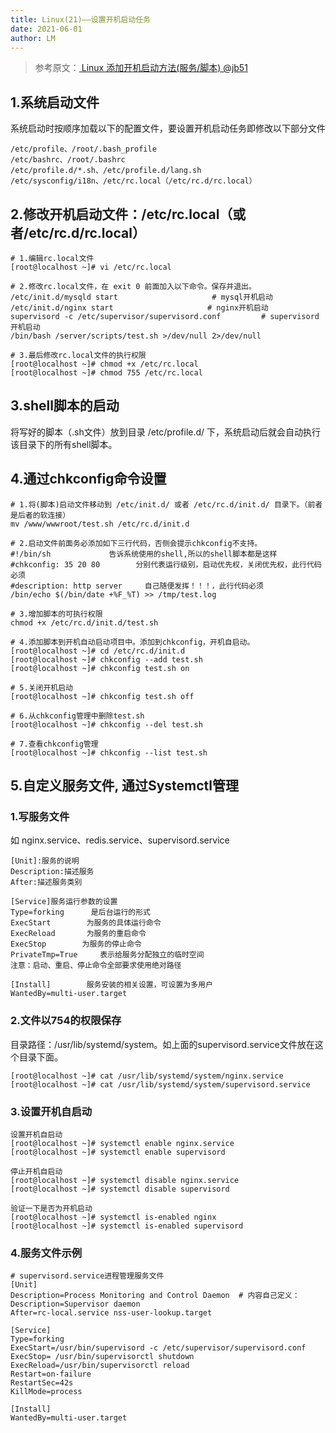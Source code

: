 ```yaml
---
title: Linux(21)——设置开机启动任务
date: 2021-06-01
author: LM
---
```


> 参考原文：[ Linux 添加开机启动方法(服务/脚本)  @jb51 ](https://www.jb51.net/article/176257.htm)

## 1.系统启动文件

系统启动时按顺序加载以下的配置文件，要设置开机启动任务即修改以下部分文件

```
/etc/profile、/root/.bash_profile
/etc/bashrc、/root/.bashrc
/etc/profile.d/*.sh、/etc/profile.d/lang.sh
/etc/sysconfig/i18n、/etc/rc.local（/etc/rc.d/rc.local）
```

## 2.修改开机启动文件：/etc/rc.local（或者/etc/rc.d/rc.local）

```
# 1.编辑rc.local文件
[root@localhost ~]# vi /etc/rc.local
 
# 2.修改rc.local文件，在 exit 0 前面加入以下命令。保存并退出。
/etc/init.d/mysqld start                     # mysql开机启动
/etc/init.d/nginx start                     # nginx开机启动
supervisord -c /etc/supervisor/supervisord.conf         # supervisord开机启动
/bin/bash /server/scripts/test.sh >/dev/null 2>/dev/null
 
# 3.最后修改rc.local文件的执行权限
[root@localhost ~]# chmod +x /etc/rc.local
[root@localhost ~]# chmod 755 /etc/rc.local
```

## 3.shell脚本的启动

将写好的脚本（.sh文件）放到目录 /etc/profile.d/  下，系统启动后就会自动执行该目录下的所有shell脚本。

## 4.通过chkconfig命令设置

```
# 1.将(脚本)启动文件移动到 /etc/init.d/ 或者 /etc/rc.d/init.d/ 目录下。（前者是后者的软连接）
mv /www/wwwroot/test.sh /etc/rc.d/init.d
 
# 2.启动文件前面务必添加如下三行代码，否侧会提示chkconfig不支持。
#!/bin/sh             告诉系统使用的shell,所以的shell脚本都是这样
#chkconfig: 35 20 80        分别代表运行级别，启动优先权，关闭优先权，此行代码必须
#description: http server     自己随便发挥！！！，此行代码必须
/bin/echo $(/bin/date +%F_%T) >> /tmp/test.log
 
# 3.增加脚本的可执行权限
chmod +x /etc/rc.d/init.d/test.sh
 
# 4.添加脚本到开机自动启动项目中。添加到chkconfig，开机自启动。
[root@localhost ~]# cd /etc/rc.d/init.d
[root@localhost ~]# chkconfig --add test.sh
[root@localhost ~]# chkconfig test.sh on
 
# 5.关闭开机启动 
[root@localhost ~]# chkconfig test.sh off
 
# 6.从chkconfig管理中删除test.sh
[root@localhost ~]# chkconfig --del test.sh
 
# 7.查看chkconfig管理
[root@localhost ~]# chkconfig --list test.sh
```

## 5.自定义服务文件, 通过Systemctl管理

### 1.写服务文件

如 nginx.service、redis.service、supervisord.service

```
[Unit]:服务的说明
Description:描述服务
After:描述服务类别
 
[Service]服务运行参数的设置
Type=forking      是后台运行的形式
ExecStart        为服务的具体运行命令
ExecReload       为服务的重启命令
ExecStop        为服务的停止命令
PrivateTmp=True     表示给服务分配独立的临时空间
注意：启动、重启、停止命令全部要求使用绝对路径
 
[Install]        服务安装的相关设置，可设置为多用户
WantedBy=multi-user.target 
```

### 2.文件以754的权限保存

目录路径：/usr/lib/systemd/system。如上面的supervisord.service文件放在这个目录下面。

```
[root@localhost ~]# cat /usr/lib/systemd/system/nginx.service
[root@localhost ~]# cat /usr/lib/systemd/system/supervisord.service
```

### 3.设置开机自启动

```
设置开机自启动
[root@localhost ~]# systemctl enable nginx.service    
[root@localhost ~]# systemctl enable supervisord
 
停止开机自启动
[root@localhost ~]# systemctl disable nginx.service
[root@localhost ~]# systemctl disable supervisord
 
验证一下是否为开机启动
[root@localhost ~]# systemctl is-enabled nginx
[root@localhost ~]# systemctl is-enabled supervisord
```

### 4.服务文件示例

```
# supervisord.service进程管理服务文件
[Unit]
Description=Process Monitoring and Control Daemon  # 内容自己定义：Description=Supervisor daemon
After=rc-local.service nss-user-lookup.target
 
[Service]
Type=forking
ExecStart=/usr/bin/supervisord -c /etc/supervisor/supervisord.conf
ExecStop= /usr/bin/supervisorctl shutdown 
ExecReload=/usr/bin/supervisorctl reload
Restart=on-failure
RestartSec=42s
KillMode=process 
 
[Install]
WantedBy=multi-user.target
```

